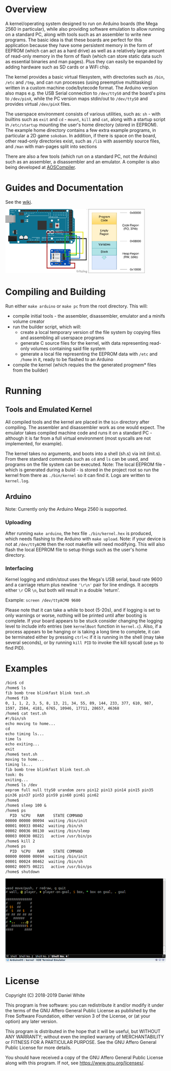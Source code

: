 # Overview
A kernel/operating system designed to run on Arduino boards (the Mega 2560 in particular), while also providing software emulation to allow running on a standard PC, along with tools such as an assembler to write new programs. The basic idea is that these boards are perfect for this application because they have some persistent memory in the form of EEPROM (which can act as a hard drive) as well as a relatively large amount of read-only memory in the form of flash (which can store static data such as essential binaries and man pages). Plus they can easily be expanded by adding hardware such as SD cards or a WiFi chip.

The kernel provides a basic virtual filesystem, with directories such as ``/bin``, ``/etc`` and ``/tmp``, and can run processes (using preemptive multitasking) written in a custom machine code/bytecode format. The Arduino version also maps e.g. the USB Serial connection to ``/dev/ttyS0`` and the board's pins to ``/dev/pinX``, while the PC version maps stdin/out to ``/dev/ttyS0`` and provides virtual ``/dev/pinX`` files.

The userspace environment consists of various utilities, such as: ``sh`` - with builtins such as ``exit`` and ``cd`` - ``mount``, ``kill`` and ``cat``, along with a startup script in ``/etc/startup`` mounting the user's home directory (stored in EEPROM). The example home directory contains a few extra example programs, in particular a 2D game ``sokoban``. In addition, if there is space on the board, other read-only directories exist, such as ``/lib`` with assembly source files, and ``/man`` with man-pages split into sections

There are also a few tools (which run on a standard PC, not the Arduino) such as an assembler, a disassembler and an emulator. A compiler is also being developed at [AOSCompiler](https://github.com/AO-SF/AOSCompiler).

# Guides and Documentation
See the [wiki](https://github.com/AO-SF/ArduinoOS/wiki/Home).

<img src="https://github.com/AO-SF/ArduinoOS/raw/master/images/sdcard_bb.png" height="200"> <img src="https://github.com/AO-SF/ArduinoOS/raw/master/images/ArdOsBytecodeMemoryLayout.png" height="200">

# Compiling and Building
Run either ``make arduino`` or ``make pc`` from the root directory.
This will:

* compile initial tools - the assembler, disassembler, emulator and a minifs volume creator
* run the builder script, which will:
	* create a local temporary version of the file system by copying files and assembling all userspace programs
	* generate C source files for the kernel, with data representing read-only volumes containing said file system
	* generate a local file representing the EEPROM data with ``/etc`` and ``/home`` in it, ready to be flashed to an Arduino
* compile the kernel (which requies the the generated progmem* files from the builder)

# Running
## Tools and Emulated Kernel
All compiled tools and the kernel are placed in the ``bin`` directory after compiling. The assembler and disassembler work as one would expect. The emulator takes compiled machine code and runs it on a standard PC - although it is far from a full virtual environment (most syscalls are not implemented, for example).

The kernel takes no arguments, and boots into a shell (sh.s) via init (init.s). From there standard commands such as ``cd`` and ``ls`` can be used, and programs on the file system can be executed. Note: The local EEPROM file - which is generated during a build - is stored in the project root so run the kernel from there as ``./bin/kernel`` so it can find it. Logs are written to ``kernel.log``.

## Arduino
Note: Currently only the Arduino Mega 2560 is supported.

### Uploading
After running ``make arduino``, the hex file ``./bin/kernel.hex`` is produced, which needs flashing to the Arduino with ``make upload``. Note: if your device is not at ``/dev/ttyACM0`` then the root makefile will need modifying. This will also flash the local EEPROM file to setup things such as the user's home directory.

### Interfacing
Kernel logging and stdin/stout uses the Mega's USB serial, baud rate 9600 and a carriage return plus newline ``'\r\n'`` pair for line endings. It accepts either ``\r`` OR ``\n``, but both will result in a double 'return'.

Example: ``screen /dev/ttyACM0 9600``

Please note that it can take a while to boot (5-20s), and if logging is set to only warnings or worse, nothing will be printed until after booting is complete. If your board appears to be stuck consider changing the logging level to include info entries (see ``kernelBoot`` function in ``kernel.c``). Also, if a process appears to be hanging or is taking a long time to complete, it can be terminated either by pressing ``ctrl+c`` if it is running in the shell (may take several seconds), or by running ``kill PID`` to invoke the kill syscall (use ``ps`` to find PID).

# Examples
```
/bin$ cd
/home$ ls
fib bomb tree blinkfast blink test.sh
/home$ fib
0, 1, 1, 2, 3, 5, 8, 13, 21, 34, 55, 89, 144, 233, 377, 610, 987, 1597, 2584, 4181, 6765, 10946, 17711, 28657, 46368
/home$ cat test.sh
#!/bin/sh
echo moving to home...
cd
echo timing ls...
time ls
echo exiting...
exit
/home$ test.sh
moving to home...
timing ls...
fib bomb tree blinkfast blink test.sh
took: 0s
exiting...
/home$ ls /dev
eeprom full null ttyS0 urandom zero pin12 pin13 pin14 pin15 pin35 pin36 pin37 pin53 pin59 pin60 pin61 pin62
/home$
/home$ sleep 100 &
/home$ ps
  PID  %CPU   RAM    STATE COMMAND
00000 00000 00094  waiting /bin/init
00001 00033 00462  waiting /bin/sh
00002 00036 00130  waiting /bin/sleep
00003 00030 00221   active /usr/bin/ps
/home$ kill 2
/home$ ps
  PID  %CPU   RAM    STATE COMMAND
00000 00000 00094  waiting /bin/init
00001 00024 00462  waiting /bin/sh
00002 00075 00221   active /usr/bin/ps
/home$ shutdown
```

![Screenshot of Arduino Game](https://raw.githubusercontent.com/AO-SF/ArduinoOS/master/screenshots/game.png)

# License
Copyright (C) 2018-2019 Daniel White

This program is free software: you can redistribute it and/or modify
it under the terms of the GNU Affero General Public License as published
by the Free Software Foundation, either version 3 of the License, or
(at your option) any later version.

This program is distributed in the hope that it will be useful,
but WITHOUT ANY WARRANTY; without even the implied warranty of
MERCHANTABILITY or FITNESS FOR A PARTICULAR PURPOSE.  See the
GNU Affero General Public License for more details.

You should have received a copy of the GNU Affero General Public License
along with this program.  If not, see <https://www.gnu.org/licenses/>.
